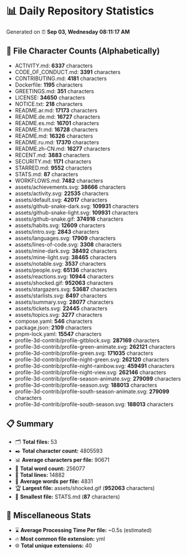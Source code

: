 # 📊 Daily Repository Statistics
Generated on ⏰ **Sep 03, Wednesday 08:11:17 AM**

## 📂 File Character Counts (Alphabetically)
- ACTIVITY.md: **6337** characters
- CODE_OF_CONDUCT.md: **3391** characters
- CONTRIBUTING.md: **4181** characters
- Dockerfile: **1195** characters
- GREETINGS.md: **351** characters
- LICENSE: **34650** characters
- NOTICE.txt: **218** characters
- README.ar.md: **17173** characters
- README.de.md: **16727** characters
- README.es.md: **16701** characters
- README.fr.md: **16728** characters
- README.md: **16326** characters
- README.ru.md: **17370** characters
- README.zh-CN.md: **16277** characters
- RECENT.md: **3883** characters
- SECURITY.md: **1171** characters
- STARRED.md: **9552** characters
- STATS.md: **87** characters
- WORKFLOWS.md: **7482** characters
- assets/achievements.svg: **38666** characters
- assets/activity.svg: **22535** characters
- assets/default.svg: **42017** characters
- assets/github-snake-dark.svg: **109931** characters
- assets/github-snake-light.svg: **109931** characters
- assets/github-snake.gif: **374916** characters
- assets/habits.svg: **12609** characters
- assets/intro.svg: **2843** characters
- assets/languages.svg: **17909** characters
- assets/lines-of-code.svg: **3308** characters
- assets/mine-dark.svg: **38492** characters
- assets/mine-light.svg: **38465** characters
- assets/notable.svg: **3537** characters
- assets/people.svg: **65136** characters
- assets/reactions.svg: **10944** characters
- assets/shocked.gif: **952063** characters
- assets/stargazers.svg: **53687** characters
- assets/starlists.svg: **8497** characters
- assets/summary.svg: **28077** characters
- assets/tickets.svg: **22445** characters
- assets/topics.svg: **3277** characters
- compose.yaml: **546** characters
- package.json: **2109** characters
- pnpm-lock.yaml: **15547** characters
- profile-3d-contrib/profile-gitblock.svg: **287169** characters
- profile-3d-contrib/profile-green-animate.svg: **262121** characters
- profile-3d-contrib/profile-green.svg: **171035** characters
- profile-3d-contrib/profile-night-green.svg: **262120** characters
- profile-3d-contrib/profile-night-rainbow.svg: **459491** characters
- profile-3d-contrib/profile-night-view.svg: **262146** characters
- profile-3d-contrib/profile-season-animate.svg: **279099** characters
- profile-3d-contrib/profile-season.svg: **188013** characters
- profile-3d-contrib/profile-south-season-animate.svg: **279099** characters
- profile-3d-contrib/profile-south-season.svg: **188013** characters

## 📋 Summary
- 🗂️ **Total files:** 53
- ✒️ **Total character count:** 4805593
- 📊 **Average characters per file:** 90671
- 📝 **Total word count:** 256077
- 🧾 **Total lines:** 14882
- 📐 **Average words per file:** 4831
- 🏆 **Largest file:** assets/shocked.gif (**952063** characters)
- 🥉 **Smallest file:** STATS.md (**87** characters)

## 🌟 Miscellaneous Stats
- ⌛ **Average Processing Time Per file:** ~0.5s (estimated)
- 🔥 **Most common file extension:** yml
- 🌐 **Total unique extensions:** 40
